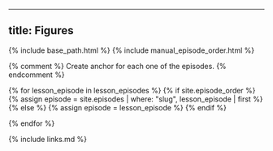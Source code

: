 
---
title: Figures
---

{% include base_path.html %}
{% include manual_episode_order.html %}

<script>
  window.onload = function() {
    var lesson_episodes = [
    {% for lesson_episode in lesson_episodes %}
      {% if site.episode_order %}
        {% assign episode = site.episodes | where: "slug", lesson_episode | first %}
      {% else %}
        {% assign episode = lesson_episode %}
      {% endif %}
    "{{ episode.url }}"{% unless forloop.last %},{% endunless %}
    {% endfor %}
    ];

    var xmlHttp = [];  /* Required since we are going to query every episode. */
    for (i=0; i < lesson_episodes.length; i++) {

      xmlHttp[i] = new XMLHttpRequest();
      xmlHttp[i].episode = lesson_episodes[i];  /* To enable use this later. */
      xmlHttp[i].onreadystatechange = function() {

        if (this.readyState == 4 && this.status == 200) {
          var parser = new DOMParser();
          var htmlDoc = parser.parseFromString(this.responseText,"text/html");
          var htmlDocArticle = htmlDoc.getElementsByTagName("article")[0];

          var article_here = document.getElementById(this.episode);
          var images = htmlDocArticle.getElementsByTagName("img");

          if (images.length > 0) {
            var h1text = htmlDocArticle.getElementsByTagName("h1")[0].innerHTML;

            var htitle = document.createElement('h2');
            htitle.innerHTML = h1text;
            article_here.appendChild(htitle);

            var image_num = 0;
            for (let image of images) {
              image_num++;

              var title = document.createElement('p');
              title.innerHTML = "<strong>Figure " + image_num + ".</strong> " + image.alt;
              article_here.appendChild(title);

              article_here.appendChild(image.cloneNode(false));

              if (image_num < images.length) {
                var hr = document.createElement('hr');
                article_here.appendChild(hr);
              }
            }
          }
        }
      }
      episode_url = "{{ relative_root_path }}" + lesson_episodes[i];
      xmlHttp[i].open("GET", episode_url);
      xmlHttp[i].send(null);
    }
  }
</script>

{% comment %} Create anchor for each one of the episodes.  {% endcomment %}

{% for lesson_episode in lesson_episodes %}
  {% if site.episode_order %}
    {% assign episode = site.episodes | where: "slug", lesson_episode | first %}
  {% else %}
    {% assign episode = lesson_episode %}
  {% endif %}
<article id="{{ episode.url }}" class="figures"></article>
{% endfor %}

{% include links.md %}

